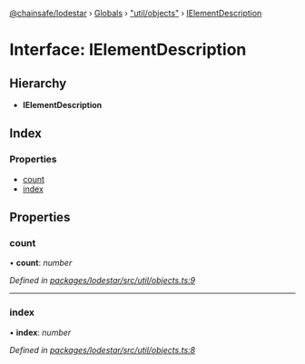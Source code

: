 [@chainsafe/lodestar](../README.md) › [Globals](../globals.md) › ["util/objects"](../modules/_util_objects_.md) › [IElementDescription](_util_objects_.ielementdescription.md)

# Interface: IElementDescription

## Hierarchy

* **IElementDescription**

## Index

### Properties

* [count](_util_objects_.ielementdescription.md#count)
* [index](_util_objects_.ielementdescription.md#index)

## Properties

###  count

• **count**: *number*

*Defined in [packages/lodestar/src/util/objects.ts:9](https://github.com/ChainSafe/lodestar/blob/e23248925/packages/lodestar/src/util/objects.ts#L9)*

___

###  index

• **index**: *number*

*Defined in [packages/lodestar/src/util/objects.ts:8](https://github.com/ChainSafe/lodestar/blob/e23248925/packages/lodestar/src/util/objects.ts#L8)*
